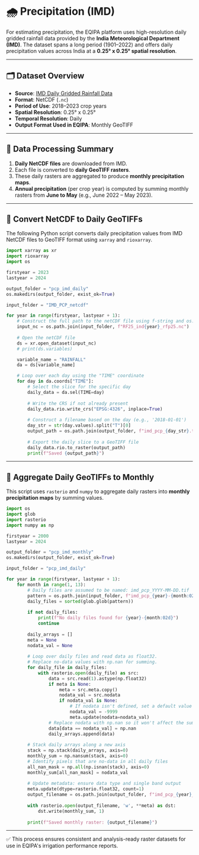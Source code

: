 # 🌧️ Precipitation (IMD)

For estimating precipitation, the EQIPA platform uses high-resolution daily gridded rainfall data provided by the **India Meteorological Department (IMD)**. The dataset spans a long period (1901–2022) and offers daily precipitation values across India at a **0.25° x 0.25° spatial resolution**.

---

## 🗂️ Dataset Overview

- **Source**: [IMD Daily Gridded Rainfall Data](https://www.imdpune.gov.in/cmpg/Griddata/Rainfall_25_NetCDF.html)
- **Format**: NetCDF (`.nc`)
- **Period of Use**: 2018–2023 crop years
- **Spatial Resolution**: 0.25° x 0.25°
- **Temporal Resolution**: Daily
- **Output Format Used in EQIPA**: Monthly GeoTIFF

---

## 📌 Data Processing Summary

1. **Daily NetCDF files** are downloaded from IMD.
2. Each file is converted to **daily GeoTIFF rasters**.
3. These daily rasters are aggregated to produce **monthly precipitation maps**.
4. **Annual precipitation** (per crop year) is computed by summing monthly rasters from **June to May** (e.g., June 2022 – May 2023).

---

## 🔄 Convert NetCDF to Daily GeoTIFFs

The following Python script converts daily precipitation values from IMD NetCDF files to GeoTIFF format using `xarray` and `rioxarray`.

```python
import xarray as xr
import rioxarray
import os

firstyear = 2023
lastyear = 2024

output_folder = "pcp_imd_daily"
os.makedirs(output_folder, exist_ok=True)

input_folder = "IMD_PCP_netcdf"

for year in range(firstyear, lastyear + 1):
    # Construct the full path to the netCDF file using f-string and os.path.join
    input_nc = os.path.join(input_folder, f"RF25_ind{year}_rfp25.nc")
    
    # Open the netCDF file
    ds = xr.open_dataset(input_nc)
    # print(ds.variables)

    variable_name = "RAINFALL"
    da = ds[variable_name]

    # Loop over each day using the "TIME" coordinate
    for day in da.coords["TIME"]:
        # Select the slice for the specific day
        daily_data = da.sel(TIME=day)
        
        # Write the CRS if not already present
        daily_data.rio.write_crs("EPSG:4326", inplace=True)
        
        # Construct a filename based on the day (e.g., '2018-01-01')
        day_str = str(day.values).split("T")[0]
        output_path = os.path.join(output_folder, f"imd_pcp_{day_str}.tif")
        
        # Export the daily slice to a GeoTIFF file
        daily_data.rio.to_raster(output_path)
        print(f"Saved {output_path}")
```

---

## 📆 Aggregate Daily GeoTIFFs to Monthly

This script uses `rasterio` and `numpy` to aggregate daily rasters into **monthly precipitation maps** by summing values.

```python
import os
import glob
import rasterio
import numpy as np

firstyear = 2000
lastyear = 2024

output_folder = "pcp_imd_monthly"
os.makedirs(output_folder, exist_ok=True)

input_folder = "pcp_imd_daily"

for year in range(firstyear, lastyear + 1):
    for month in range(1, 13):
        # Daily files are assumed to be named: imd_pcp_YYYY-MM-DD.tif
        pattern = os.path.join(input_folder, f"imd_pcp_{year}-{month:02d}-*.tif")
        daily_files = sorted(glob.glob(pattern))
        
        if not daily_files:
            print(f"No daily files found for {year}-{month:02d}")
            continue
        
        daily_arrays = []
        meta = None
        nodata_val = None
        
        # Loop over daily files and read data as float32.
        # Replace no-data values with np.nan for summing.
        for daily_file in daily_files:
            with rasterio.open(daily_file) as src:
                data = src.read(1).astype(np.float32)
                if meta is None:
                    meta = src.meta.copy()
                    nodata_val = src.nodata
                    if nodata_val is None:
                        # If nodata isn't defined, set a default value (e.g., -9999)
                        nodata_val = -9999
                        meta.update(nodata=nodata_val)
                # Replace nodata with np.nan so it won't affect the sum
                data[data == nodata_val] = np.nan
                daily_arrays.append(data)
        
        # Stack daily arrays along a new axis
        stack = np.stack(daily_arrays, axis=0)
        monthly_sum = np.nansum(stack, axis=0)
        # Identify pixels that are no-data in all daily files
        all_nan_mask = np.all(np.isnan(stack), axis=0)
        monthly_sum[all_nan_mask] = nodata_val
        
        # Update metadata: ensure data type and single band output
        meta.update(dtype=rasterio.float32, count=1)
        output_filename = os.path.join(output_folder, f"imd_pcp_{year}_{month:02d}.tif")
        
        with rasterio.open(output_filename, 'w', **meta) as dst:
            dst.write(monthly_sum, 1)
        
        print(f"Saved monthly raster: {output_filename}")
```

---

✅ This process ensures consistent and analysis-ready raster datasets for use in EQIPA's irrigation performance reports.





